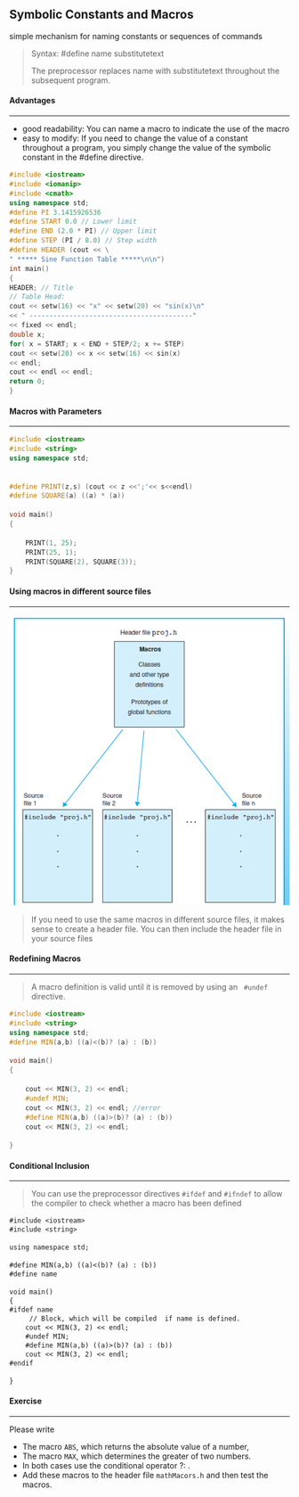 ## Symbolic Constants and Macros

simple mechanism for naming constants or sequences of commands

>  Syntax:  #define name substitutetext
>
> The preprocessor replaces name with substitutetext throughout the subsequent program.

#### Advantages

---

- good readability: You can name a macro to indicate the use of the macro
- easy to modify: If you need to change the value of a constant throughout a program,
  you simply change the value of the symbolic constant in the #define
  directive.



```C++
#include <iostream>
#include <iomanip>
#include <cmath>
using namespace std;
#define PI 3.1415926536
#define START 0.0 // Lower limit
#define END (2.0 * PI) // Upper limit
#define STEP (PI / 8.0) // Step width
#define HEADER (cout << \
" ***** Sine Function Table *****\n\n")
int main()
{
HEADER; // Title
// Table Head:
cout << setw(16) << "x" << setw(20) << "sin(x)\n"
<< " -----------------------------------------"
<< fixed << endl;
double x;
for( x = START; x < END + STEP/2; x += STEP)
cout << setw(20) << x << setw(16) << sin(x)
<< endl;
cout << endl << endl;
return 0;
}


```



#### Macros with Parameters

---

```C++
#include <iostream>
#include <string>
using namespace std;


#define PRINT(z,s) (cout << z <<';'<< s<<endl)
#define SQUARE(a) ((a) * (a))

void main()
{

	PRINT(1, 25); 
	PRINT(25, 1); 
	PRINT(SQUARE(2), SQUARE(3));
}


```



#### Using macros in different source files

---

![image-20230327221319912](macorsInSourceFiles)

> If you need to use the same macros in different source files, it makes sense to create a header file. You can then include the header file in your source files



####  Redefining Macros

---

> A macro definition is valid until it is removed by using an ` #undef` directive.

```C++
#include <iostream>
#include <string>
using namespace std;
#define MIN(a,b) ((a)<(b)? (a) : (b))

void main()
{

	cout << MIN(3, 2) << endl;
    #undef MIN;
	cout << MIN(3, 2) << endl; //error
    #define MIN(a,b) ((a)>(b)? (a) : (b))
	cout << MIN(3, 2) << endl;

}

```

#### Conditional Inclusion

---

> You can use the preprocessor directives ` #ifdef ` and `#ifndef` to allow the compiler to check whether a macro has been defined

```
#include <iostream>
#include <string>

using namespace std;

#define MIN(a,b) ((a)<(b)? (a) : (b))
#define name

void main()
{
#ifdef name
	 // Block, which will be compiled  if name is defined.
	cout << MIN(3, 2) << endl;
    #undef MIN;
	#define MIN(a,b) ((a)>(b)? (a) : (b))
	cout << MIN(3, 2) << endl;
#endif

}
```



#### Exercise

---

Please write

- The macro `ABS`, which returns the absolute value of a number,
- The macro `MAX`, which determines the greater of two numbers.
- In both cases use the conditional operator ?: .
- Add these macros  to the header file `mathMacors.h` and then test the macros.

